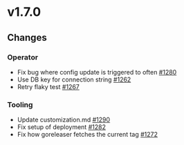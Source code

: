 # v1.7.0

## Changes

### Operator

- Fix bug where config update is triggered to often [#1280](https://github.com/FoundationDB/fdb-kubernetes-operator/pull/1280)
- Use DB key for connection string [#1262](https://github.com/FoundationDB/fdb-kubernetes-operator/pull/1262)
- Retry flaky test [#1267](https://github.com/FoundationDB/fdb-kubernetes-operator/pull/1267)

### Tooling

- Update customization.md [#1290](https://github.com/FoundationDB/fdb-kubernetes-operator/pull/1290)
- Fix setup of deployment [#1282](https://github.com/FoundationDB/fdb-kubernetes-operator/pull/1282)
- Fix how goreleaser fetches the current tag [#1272](https://github.com/FoundationDB/fdb-kubernetes-operator/pull/1272/)
